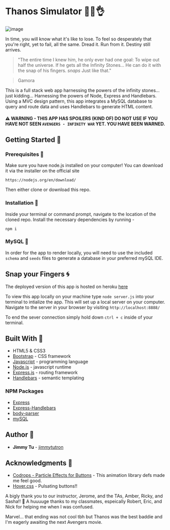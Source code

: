 # Thanos Simulator :imp::sparkles::ok_hand:

![image](https://i.gyazo.com/2d0cb7010b1a01d6fc0d294fffa9680a.jpg)

 In time, you will know what it's like to lose. To feel so desperately that you're right, yet to fail, all the same. Dread it. Run from it. Destiny still arrives.

 > "The entire time I knew him, he only ever had one goal: To wipe out half the universe. If he gets all the Infinity Stones...
> He can do it with the snap of his fingers. *snaps* Just like that."

> Gamora

 This is a full stack web app harnessing the powers of the infinity stones... just kidding... Harnessing the powers of Node, Express and Handlebars. Using a MVC design pattern, this app integrates a MySQL database to query and route data and uses Handlebars to generate HTML content.

#### :warning: WARNING - THIS APP HAS SPOILERS (KIND OF) DO NOT USE IF YOU HAVE NOT SEEN `AVENGERS - INFINITY WAR` YET. YOU HAVE BEEN WARNED.



## Getting Started :floppy_disk:

### Prerequisites :open_file_folder:
Make sure you have node.js installed on your computer! You can download it via the installer on the official site
```
https://nodejs.org/en/download/
```

Then either clone or download this repo.

### Installation :file_folder:
Inside your terminal or command prompt, navigate to the location of the cloned repo. Install the necessary dependencies by running - 
```
npm i
```

### MySQL :dolphin:
In order for the app to render locally, you will need to use the included `schema` and `seeds` files to generate a database in your preferred mySQL IDE. 

## Snap your Fingers :cyclone:

The deployed version of this app is hosted on heroku [here](https://mysterious-harbor-91238.herokuapp.com/)

To view this app locally on your machine type `node server.js` into your terminal to intialize the app. This will set up a local server on your computer. Navigate to the server in your browser by visiting `http://localhost:8888/`

To end the sever connection simply hold down `ctrl + c` inside of your terminal.

## Built With :crescent_moon:
* HTML5 & CSS3
* [Bootstrap](https://getbootstrap.com/) - CSS framework
* [Javascript](https://www.javascript.com/) - programming language
* [Node.js](https://nodejs.org/en/) - javascript runtime
* [Express.js](https://expressjs.com/) - routing framework
* [Handlebars](http://handlebarsjs.com/) - semantic templating

### NPM Packages
* [Express](https://www.npmjs.com/package/express)
* [Express-Handlebars](https://www.npmjs.com/package/express-handlebars)
* [body-parser](https://www.npmjs.com/package/body-parser)
* [mySQL](https://www.npmjs.com/package/mysql)

## Author :key:
* **Jimmy Tu** - [jimmytutron](https://github.com/jimmytutron)


## Acknowledgments :pray:
* [Codrops - Particle Effects for Buttons](https://tympanus.net/codrops/2018/04/25/particle-effects-for-buttons/) - This animation library defs made me feel good.
* [Hover.css](https://github.com/IanLunn/Hover) - Pulsating buttons!!

A bigly thank you to our instructor, Jerome, and the TAs, Amber, Ricky, and Sasha!!  :grimacing:
A huuuuge thanks to my classmates, espeically Robert, Eric, and Nick for helping me when I was confused.

Marvel... that ending was not cool tbh but Thanos was the best baddie and I'm eagerly awaiting the next Avengers movie.